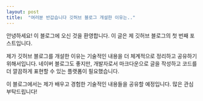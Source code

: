 ```yaml
---
layout: post
title:  "여러분 반갑습니다 깃허브 블로그 개설한 이유는.."
---
```



안녕하세요! 이 블로그에 오신 것을 환영합니다. 이 글은 제 깃허브 블로그의 첫 번째 포스트입니다.

제가 깃허브 블로그를 개설한 이유는 기술적인 내용을 더 체계적으로 정리하고 공유하기 위해서입니다. 네이버 블로그도 좋지만, 개발자로서 마크다운으로 글을 작성하고 코드를 더 깔끔하게 표현할 수 있는 플랫폼이 필요했습니다.

이 블로그에서는 제가 배우고 경험한 기술적인 내용들을 공유할 예정입니다. 많은 관심 부탁드립니다!
